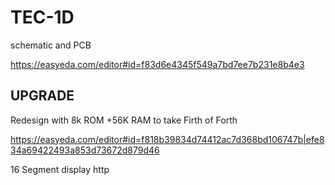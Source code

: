 # TEC-1D 
schematic and PCB

https://easyeda.com/editor#id=f83d6e4345f549a7bd7ee7b231e8b4e3

## UPGRADE

Redesign with 8k ROM +56K RAM to take Firth of Forth

https://easyeda.com/editor#id=f818b39834d74412ac7d368bd106747b|efe834a69422493a853d73672d879d46

16 Segment display
http
